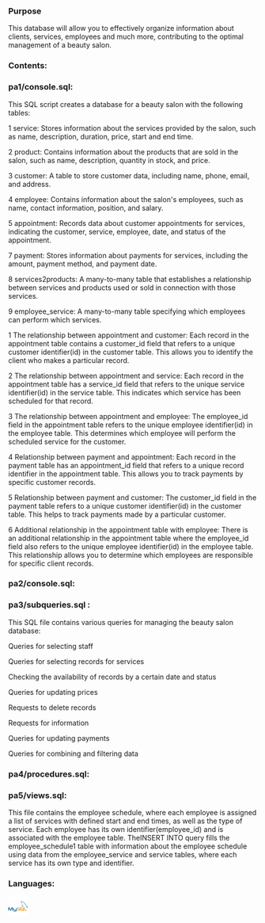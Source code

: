 ###  Purpose
This database will allow you to effectively organize information about clients, services, employees and much more, contributing to the optimal management of a beauty salon.

### Contents:



<h3 align="left">pa1/console.sql:</h3>
 
This SQL script creates a database for a beauty salon with the following tables:

1 service: Stores information about the services provided by the salon, such as name, description, duration, price, start and end time.

2 product: Contains information about the products that are sold in the salon, such as name, description, quantity in stock, and price.

3 customer: A table to store customer data, including name, phone, email, and address.

4 employee: Contains information about the salon's employees, such as name, contact information, position, and salary.

5 appointment: Records data about customer appointments for services, indicating the customer, service, employee, date, and status of the appointment.

7 payment: Stores information about payments for services, including the amount, payment method, and payment date.

8 services2products: A many-to-many table that establishes a relationship between services and products used or sold in connection with those services.

9 employee_service: A many-to-many table specifying which employees can perform which services.


1 The relationship between appointment and customer:
Each record in the appointment table contains a customer_id field that refers to a unique customer identifier(id) in the customer table. This allows you to identify the client who makes a particular record.

2 The relationship between appointment and service:
Each record in the appointment table has a service_id field that refers to the unique service identifier(id) in the service table. This indicates which service has been scheduled for that record.

3 The relationship between appointment and employee:
The employee_id field in the appointment table refers to the unique employee identifier(id) in the employee table. This determines which employee will perform the scheduled service for the customer.

4 Relationship between payment and appointment:
Each record in the payment table has an appointment_id field that refers to a unique record identifier in the appointment table. This allows you to track payments by specific customer records.

5 Relationship between payment and customer:
The customer_id field in the payment table refers to a unique customer identifier(id) in the customer table. This helps to track payments made by a particular customer.

6 Additional relationship in the  appointment table with employee:
There is an additional relationship in the appointment table where the employee_id field also refers to the unique employee identifier(id) in the employee table. This relationship allows you to determine which employees are responsible for specific client records.
 



<h3 align="left">pa2/console.sql:</h3>

<h3 align="left">pa3/subqueries.sql :</h3>
 
This SQL file contains various queries for managing the beauty salon database:

Queries for selecting staff

Queries for selecting records for services

Checking the availability of records by a certain date and status

Queries for updating prices

Requests to delete records 

Requests for information

Queries for updating payments

Queries for combining and filtering data

<h3 align="left">pa4/procedures.sql:</h3>
 

<h3 align="left">pa5/views.sql:</h3>
 
This file contains the employee schedule, where each employee is assigned a list of services with defined start and end times, as well as the type of service. Each employee has its own identifier(employee_id) and is associated with the employee table. TheINSERT INTO query fills the employee_schedule1 table with information about the employee schedule using data from the employee_service and service tables, where each service has its own type and identifier.


 <h3 align="left">Languages:</h3>
<p align="left"> <a href="https://www.mysql.com/" target="_blank" rel="noreferrer"> <img src="https://raw.githubusercontent.com/devicons/devicon/master/icons/mysql/mysql-original-wordmark.svg" alt="mysql" width="40" height="40"/> </a> </p>
